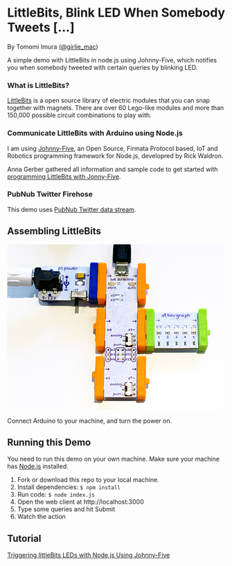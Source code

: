 # LittleBits, Blink LED When Somebody Tweets [...]

By Tomomi Imura ([@girlie_mac][twitter])

A simple demo with LittleBits in node.js using Johnny-Five, which notifies you when somebody tweeted with certain queries by blinking LED.

### What is LittleBits?

[LittleBits][littlebits] is a open source library of electric modules that you can snap together with magnets. There are over 60 Lego-like modules and more than 150,000 possible circuit combinations to play with.

### Communicate LittleBits with Arduino using Node.js

I am using [Johnny-Five][j5], an Open Source, Firmata Protocol based, IoT and Robotics programming framework for Node.js, developred by Rick Waldron.

Anna Gerber gathered all information and sample code to get started with [programming LittleBits with Jonny-Five][anna].

### PubNub Twitter Firehose

This demo uses [PubNub Twitter data stream][firehose].


## Assembling LittleBits

![image](circuit.jpg)

Connect Arduino to your machine, and turn the power on.


## Running this Demo

You need to run this demo on your own machine. Make sure your machine has [Node.js][node] installed.

1. Fork or download this repo to your local machine.
2. Install dependencies: `$ npm install`
3. Run code: `$ node index.js`
4. Open the web client at http://localhost:3000
5. Type some queries and hit Submit
6. Watch the action


## Tutorial

[Triggering littleBits LEDs with Node.js Using Johnny-Five](http://www.pubnub.com/blog/triggering-littlebits-leds-in-realtime-with-node-js-using-johnny-five/)
 

[twitter]: http://twitter.com/girlie_mac
[j5]: https://github.com/rwaldron/johnny-five
[anna]: https://github.com/AnnaGerber/little-bits-js
[littlebits]: http://littlebits.cc/
[node]: https://nodejs.org/
[firehose]: http://www.pubnub.com/developers/data-streams/twitter-stream

